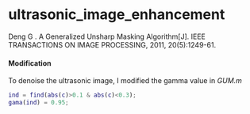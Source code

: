 # ultrasonic_image_enhancement

Deng G . A Generalized Unsharp Masking Algorithm[J]. IEEE TRANSACTIONS ON IMAGE PROCESSING, 2011, 20(5):1249-61.

#### Modification

To denoise the ultrasonic image, I modified the gamma value in *GUM.m*

```Matlab
ind = find(abs(c)>0.1 & abs(c)<0.3);
gama(ind) = 0.95;
```

